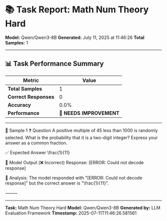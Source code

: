 # 📚 Task Report: Math Num Theory Hard

**Model:** Qwen/Qwen3-8B
**Generated:** July 11, 2025 at 11:46:26
**Total Samples:** 1

---

## 📊 Task Performance Summary

| Metric | Value |
| ------ | ----- |
| **Total Samples** | 1 |
| **Correct Responses** | 0 |
| **Accuracy** | 0.0% |
| **Performance** | 🔴 **NEEDS IMPROVEMENT** |

---

📝 Sample 1
❓ Question
A positive multiple of 45 less than 1000 is randomly selected. What is the probability that it is a two-digit integer? Express your answer as a common fraction.

✅ Expected Answer
\frac{1}{11}

🤖 Model Output (❌ Incorrect)
Response: [ERROR: Could not decode response]

💬 Analysis:
The model responded with "[ERROR: Could not decode response]" but the correct answer is "\frac{1}{11}".

⸻

---

**Task:** Math Num Theory Hard
**Model:** Qwen/Qwen3-8B
**Generated by:** LLM Evaluation Framework
**Timestamp:** 2025-07-11T11:46:26.581561